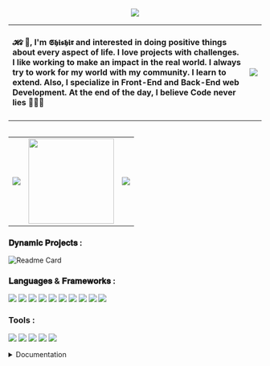 

<br>
<p align="center"> 
<img src="https://i.postimg.cc/SKMwm7QV/meatbusters-bold-removebg-preview.png"  />
</p>
<table>
<tr>
<td>
<h4>𝓗𝓲 👋, I'm 𝕾𝖍𝖎𝖘𝖍𝖎𝖗 and interested in doing positive things about every aspect of life. I love projects with challenges. I like working to make an impact in the real world. I always try to work for my world with my community. I learn to extend. Also, I specialize in Front-End and Back-End web Development. At the end of the day, I believe Code never lies 🏃🏾‍♂️</h4>
</td>
<td>
<img  src="https://shishircv.netlify.app/Asset/image/msb.png" />
</td>  
</tr>
<table>
<table>
<tr>
<td>
<img src="https://github-readme-stats.vercel.app/api?username=Shishir-Bhuiyan&show_icons=true&include_all_commits=true&theme=monokai&hide_border=true" />
</td>
<td><img  src="https://i.postimg.cc/7h8jGpWc/Bm7L.gif" height="170px" /></td>
<td>
<img  src="https://github-readme-stats.vercel.app/api/top-langs/?username=anuraghazra&layout=compact&theme=monokai&hide_border=true" />
</td>  
</tr>
<table>


<h3 align="left">
𝐃𝐲𝐧𝐚𝐦𝐢𝐜 𝐏𝐫𝐨𝐣𝐞𝐜𝐭𝐬 :
</h3>

![Readme Card](https://github-readme-stats.vercel.app/api/pin/?username=Shishir-Bhuiyan&repo=Code-Algorithm&show_icons=true&theme=onedark&hide_border=true)



<h3 align="left">𝐋𝐚𝐧𝐠𝐮𝐚𝐠𝐞𝐬 & 𝐅𝐫𝐚𝐦𝐞𝐰𝐨𝐫𝐤𝐬 :</h3>
<p align="left">
<img src="https://shishircv.netlify.app/Asset/lang/c++.svg"/>
<img src="https://shishircv.netlify.app/Asset/lang/java.svg"/>
<img src="https://shishircv.netlify.app/Asset/lang/js.svg"/>
<img src="https://shishircv.netlify.app/Asset/lang/php.svg"/>
<img src="https://shishircv.netlify.app/Asset/lang/nodejs.svg"/>
<img src="https://shishircv.netlify.app/Asset/lang/react.svg"/>
<img src="https://shishircv.netlify.app/Asset/lang/python.svg"/>
<img src="https://shishircv.netlify.app/Asset/lang/mysql.svg"/>
<img src="https://shishircv.netlify.app/Asset/lang/mongo.svg"/>
<img src="https://shishircv.netlify.app/Asset/lang/bootstrap.svg"/>

</p>

<h3 align="left">Tools :</h3>
<p align="left">
<img src="https://shishircv.netlify.app/Asset/tools/vscode.svg"/>
<img src="https://shishircv.netlify.app/Asset/tools/git.svg"/>
<img src="https://shishircv.netlify.app/Asset/tools/githubdesktop.svg"/>
<img src="https://shishircv.netlify.app/Asset/tools/postman.svg"/>
<img src="https://shishircv.netlify.app/Asset/tools/obs.svg"/>
</p>




<details>
<summary>Documentation</summary>
</details>




